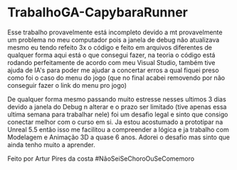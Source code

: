 # TrabalhoGA-CapybaraRunner

Esse trabalho provavelmente está incompleto devido a mt provavelmente um problema no meu computador pois a janela de debug não atualizava mesmo eu tendo refeito 3x o código e feito em arquivos diferentes
de qualquer forma aqui está o que consegui fazer, na teoria o código está rodando perfeitamente de acordo com meu Visual Studio, também tive ajuda de IA's para poder me ajudar a concertar erros a qual fiquei preso 
como foi o caso do menu do jogo (que no final acabei removendo por não conseguir fazer o link do menu pro jogo)

De qualquer forma mesmo passando muito estresse nesses ultimos 3 dias devido a janela do Debug n alterar e o prazo ser limitado (tive apenas essa ultima semana para trabalhar nele) foi um desafio legal e sinto
que consigo conectar melhor com o curso em si. Ja estou acostumado a prototipar na Unreal 5.5 então isso me facilitou a compreender a lógica e ja trabalho com Modelagem e Animação 3D a quase 6 anos. Adorei o desafio 
mas sinto que ainda tenho muito a aprender. 

Feito por Artur Pires da costa 
#NãoSeiSeChoroOuSeComemoro
